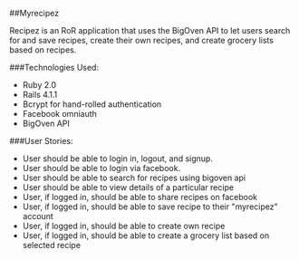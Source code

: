 ##Myrecipez

Recipez is an RoR application that uses the BigOven API to let users search for and save recipes, create their own recipes, and create grocery lists based on recipes.

###Technologies Used:
* Ruby 2.0
* Rails 4.1.1
* Bcrypt for hand-rolled authentication
* Facebook omniauth
* BigOven API

###User Stories:
* User should be able to login in, logout, and signup.
* User should be able to login via facebook.
* User should be able to search for recipes using bigoven api
* User should be able to view details of a particular recipe
* User, if logged in, should be able to share recipes on facebook
* User, if logged in, should be able to save recipe to their "myrecipez" account
* User, if logged in, should be able to create own recipe
* User, if logged in, should be able to create a grocery list based on selected recipe

